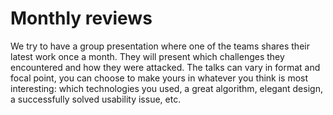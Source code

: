 # Monthly reviews

We try to have a group presentation where one of the teams shares their latest work once a month. They will present which challenges they encountered and how they were attacked. The talks can vary in format and focal point, you can choose to make yours in whatever you think is most interesting: which technologies you used, a great algorithm, elegant design, a successfully solved usability issue, etc.


